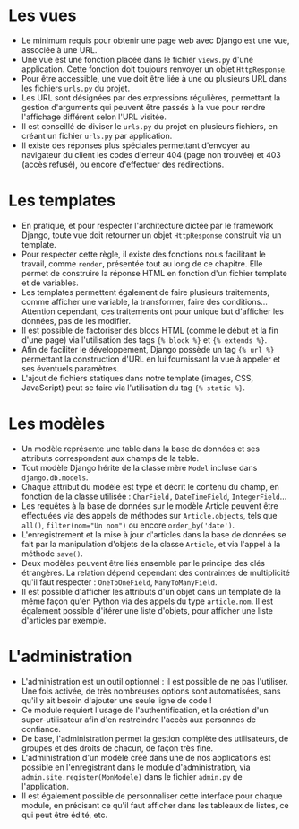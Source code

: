 # Les vues

* Le minimum requis pour obtenir une page web avec Django est une vue, associée à une URL.
* Une vue est une fonction placée dans le fichier `views.py` d'une application. Cette fonction doit toujours renvoyer un objet `HttpResponse`.
* Pour être accessible, une vue doit être liée à une ou plusieurs URL dans les fichiers `urls.py` du projet.
* Les URL sont désignées par des expressions régulières, permettant la gestion d'arguments qui peuvent être passés à la vue pour rendre l'affichage différent selon l'URL visitée.
* Il est conseillé de diviser le `urls.py` du projet en plusieurs fichiers, en créant un fichier `urls.py` par application.
* Il existe des réponses plus spéciales permettant d'envoyer au navigateur du client les codes d'erreur 404 (page non trouvée) et 403 (accès refusé), ou encore d'effectuer des redirections.

# Les templates

* En pratique, et pour respecter l'architecture dictée par le framework Django, toute vue doit retourner un objet `HttpResponse` construit via un template.
* Pour respecter cette règle, il existe des fonctions nous facilitant le travail, comme `render`, présentée tout au long de ce chapitre. Elle permet de construire la réponse HTML en fonction d'un fichier template et de variables.
* Les templates permettent également de faire plusieurs traitements, comme afficher une variable, la transformer, faire des conditions... Attention cependant, ces traitements ont pour unique but d'afficher les données, pas de les modifier.
* Il est possible de factoriser des blocs HTML (comme le début et la fin d'une page) via l'utilisation des tags `{% block %}` et `{% extends %}`.
* Afin de faciliter le développement, Django possède un tag `{% url %}` permettant la construction d'URL en lui fournissant la vue à appeler et ses éventuels paramètres.
* L'ajout de fichiers statiques dans notre template (images, CSS, JavaScript) peut se faire via l'utilisation du tag `{% static %}`.

# Les modèles

* Un modèle représente une table dans la base de données et ses attributs correspondent aux champs de la table.
* Tout modèle Django hérite de la classe mère `Model` incluse dans `django.db.models`.
* Chaque attribut du modèle est typé et décrit le contenu du champ, en fonction de la classe utilisée : `CharField,` `DateTimeField`, `IntegerField`…
* Les requêtes à la base de données sur le modèle Article peuvent être effectuées via des appels de méthodes sur `Article.objects`, tels que `all()`, `filter(nom="Un nom")` ou encore `order_by('date')`.
* L'enregistrement et la mise à jour d'articles dans la base de données se fait par la manipulation d'objets de la classe `Article`, et via l'appel à la méthode `save()`.
* Deux modèles peuvent être liés ensemble par le principe des clés étrangères. La relation dépend cependant des contraintes de multiplicité qu'il faut respecter : `OneToOneField`, `ManyToManyField`.
* Il est possible d'afficher les attributs d'un objet dans un template de la même façon qu'en Python via des appels du type `article.nom`. Il est également possible d'itérer une liste d'objets, pour afficher une liste d'articles par exemple.

# L'administration

* L'administration est un outil optionnel : il est possible de ne pas l'utiliser. Une fois activée, de très nombreuses options sont automatisées, sans qu'il y ait besoin d'ajouter une seule ligne de code !
* Ce module requiert l'usage de l'authentification, et la création d'un super-utilisateur afin d'en restreindre l'accès aux personnes de confiance.
* De base, l'administration permet la gestion complète des utilisateurs, de groupes et des droits de chacun, de façon très fine.
* L'administration d'un modèle créé dans une de nos applications est possible en l'enregistrant dans le module d'administration, via `admin.site.register(MonModele)` dans le fichier `admin.py` de l'application.
* Il est également possible de personnaliser cette interface pour chaque module, en précisant ce qu'il faut afficher dans les tableaux de listes, ce qui peut être édité, etc.
